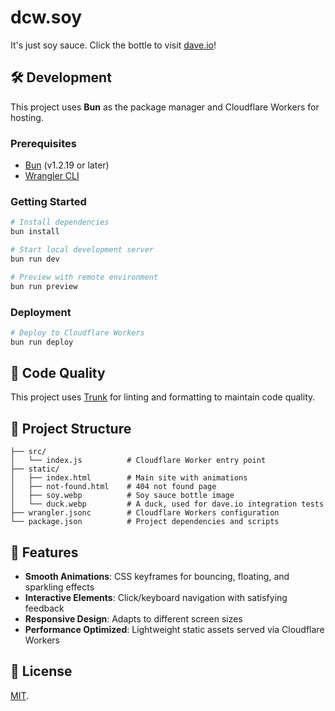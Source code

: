 # dcw.soy

It's just soy sauce. Click the bottle to visit [dave.io](https://dave.io)!

## 🛠️ Development

This project uses **Bun** as the package manager and Cloudflare Workers for hosting.

### Prerequisites

- [Bun](https://bun.sh) (v1.2.19 or later)
- [Wrangler CLI](https://developers.cloudflare.com/workers/wrangler)

### Getting Started

```bash
# Install dependencies
bun install

# Start local development server
bun run dev

# Preview with remote environment
bun run preview
```

### Deployment

```bash
# Deploy to Cloudflare Workers
bun run deploy
```

## 🔧 Code Quality

This project uses [Trunk](https://trunk.io) for linting and formatting to maintain code quality.

## 📂 Project Structure

```plaintext
├── src/
│   └── index.js          # Cloudflare Worker entry point
├── static/
│   ├── index.html        # Main site with animations
│   ├── not-found.html    # 404 not found page
│   ├── soy.webp          # Soy sauce bottle image
│   └── duck.webp         # A duck, used for dave.io integration tests
├── wrangler.jsonc        # Cloudflare Workers configuration
└── package.json          # Project dependencies and scripts
```

## 🎨 Features

- **Smooth Animations**: CSS keyframes for bouncing, floating, and sparkling effects
- **Interactive Elements**: Click/keyboard navigation with satisfying feedback
- **Responsive Design**: Adapts to different screen sizes
- **Performance Optimized**: Lightweight static assets served via Cloudflare Workers

## 📝 License

[MIT](LICENSE).
